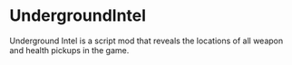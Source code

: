 # UndergroundIntel
Underground Intel is a script mod that reveals the locations of all weapon and health pickups in the game.

